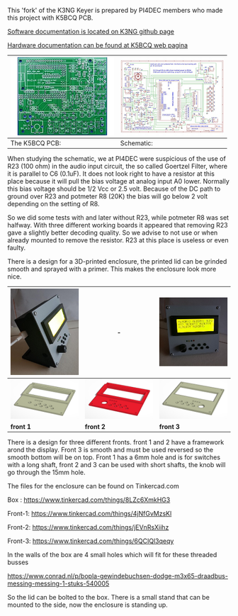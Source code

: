 This 'fork' of the K3NG Keyer is prepared by PI4DEC members who made this project with K5BCQ PCB.

[Software documentation is located on K3NG github page](https://github.com/k3ng/k3ng_cw_keyer/wiki)

[Hardware documentation can be found at K5BCQ web pagina](https://www.qsl.net/k5bcq/Kits/Keyer.pdf)

[![](images/pcb-thumbnail.jpeg)](images/pcb_layout.jpg) |  [![](images/SchematicTN.jpg)](images/Schematic.pdf)
------------------------------------------------------- | ----------------------------------------------------
The K5BCQ PCB:                                       | Schematic:

<p>When studying the schematic, we at PI4DEC were suspicious of the use of R23 (100 ohm) in the audio input circuit, the so called Goertzel Filter, where it is parallel to C6 (0.1uF). It does not look right to have a resistor at this place because it will pull the bias voltage at analog input A0 lower. Normally this bias voltage should be 1/2 Vcc or 2.5 volt. Because of the DC path to ground over R23 and potmeter R8 (20K) the bias will go below 2 volt depending on the setting of R8.</p>

<p>So we did some tests with and later without R23, while potmeter R8 was set halfway. With three different working boards it appeared that removing R23 gave a slightly better decoding quality. So we advise to not use or when already mounted to remove the resistor. R23 at this place is useless or even faulty.</p>


There is a design for a 3D-printed enclosure, the printed lid can be grinded smooth and sprayed with a primer. This makes the enclosure look more nice.

[![](images/photo-1tn.jpg)](images/photo-1.jpg) | - | [![](images/photo-2tn.jpg)](images/photo-2.jpg)
------------------ | ---- | -------------------
![](images/deksel1.jpg) | ![](images/deksel2.jpg) | ![](images/deksel3.jpg)
**front 1** |  **front 2**  |  **front 3**

There is a design for three different fronts. front 1 and 2 have a framework arond the display. Front 3 is smooth and must be used reversed so the smooth bottom will be on top. 
Front 1 has a 6mm hole and is for switches with a long shaft, front 2 and 3 can be used with short shafts, the knob will go through the 15mm hole.


The files for the enclosure can be found on Tinkercad.com

Box     : https://www.tinkercad.com/things/8LZc6XmkHG3

Front-1: https://www.tinkercad.com/things/4jNfGvMzsKl

Front-2: https://www.tinkercad.com/things/jEVnRsXiihz

Front-3: https://www.tinkercad.com/things/6QCIQl3qeqy

In the walls of the box are 4 small holes which will fit for these threaded busses

https://www.conrad.nl/p/bopla-gewindebuchsen-dodge-m3x65-draadbus-messing-messing-1-stuks-540005

So the lid can be bolted to the box. There is a small stand that can be mounted to the side, now the enclosure is standing up.

